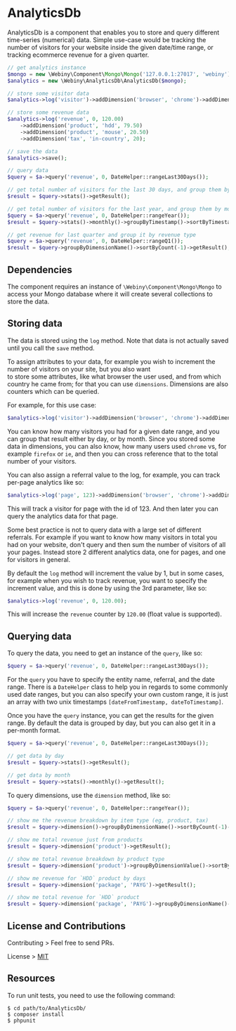AnalyticsDb
=================

AnalyticsDb is a component that enables you to store and query different time-series (numerical) data.
Simple use-case would be tracking the number of visitors for your website inside the given date/time range, or tracking
ecommerce revenue for a given quarter.

```php
// get analytics instance
$mongo = new \Webiny\Component\Mongo\Mongo('127.0.0.1:27017', 'webiny');
$analytics = new \Webiny\AnalyticsDb\AnalyticsDb($mongo);

// store some visitor data
$analytics->log('visitor')->addDimension('browser', 'chrome')->addDimension('country', 'UK');

// store some revenue data
$analytics->log('revenue', 0, 120.00)
    ->addDimension('product', 'hdd', 79.50)
    ->addDimension('product', 'mouse', 20.50)
    ->addDimension('tax', 'in-country', 20);

// save the data
$analytics->save();

// query data
$query = $a->query('revenue', 0, DateHelper::rangeLast30Days());

// get total number of visitors for the last 30 days, and group them by day
$result = $query->stats()->getResult();

// get total number of visitors for the last year, and group them by month
$query = $a->query('revenue', 0, DateHelper::rangeYear());
$result = $query->stats()->monthly()->groupByTimestamp()->sortByTimestamp(1)->getResult();

// get revenue for last quarter and group it by revenue type
$query = $a->query('revenue', 0, DateHelper::rangeQ1());
$result = $query->groupByDimensionName()->sortByCount(-1)->getResult();
```

## Dependencies

The component requires an instance of `\Webiny\Component\Mongo\Mongo` to access your Mongo database where it will create
several collections to store the data.

## Storing data

The data is stored using the `log` method. Note that data is not actually saved until you call the `save` method.

To assign attributes to your data, for example you wish to increment the number of visitors on your site, but you also want  
to store some attributes, like what browser the user used, and from which country he came from; for that you can use `dimensions`.
Dimensions are also counters which can be queried. 

For example, for this use case:
```php
$analytics->log('visitor')->addDimension('browser', 'chrome')->addDimension('country', 'UK');
```
You can know how many visitors you had for a given date range, and you can group that result either by day, or by month.
Since you stored some data in dimensions, you can also know, how many users used `chrome` vs, for example `firefox` or `ie`, 
and then you can cross reference that to the total number of your visitors.
 
You can also assign a referral value to the log, for example, you can track per-page analytics like so:

```php
$analytics->log('page', 123)->addDimension('browser', 'chrome')->addDimension('country', 'UK');
```
This will track a visitor for page with the id of 123. And then later you can query the analytics data for that page.

Some best practice is not to query data with a large set of different referrals. For example if you want to know how many visitors in total
you had on your website, don't query and then sum the number of visitors of all your pages. Instead store 2 different analytics data, one for
pages, and one for visitors in general. 

By default the `log` method will increment the value by 1, but in some cases, for example when you wish to track revenue, 
 you want to specify the increment value, and this is done by using the 3rd parameter, like so:
 
```php
$analytics->log('revenue', 0, 120.00);
```
This will increase the `revenue` counter by `120.00` (float value is supported). 


## Querying data

To query the data, you need to get an instance of the `query`, like so:
```php
$query = $a->query('revenue', 0, DateHelper::rangeLast30Days());
```
For the `query` you have to specify the entity name, referral, and the date range.
There is a `DateHelper` class to help you in regards to some commonly used date ranges, but you can also specify your own custom range, 
it is just an array with two unix timestamps `[dateFromTimestamp, dateToTimestamp]`.

Once you have the `query` instance, you can get the results for the given range. By default the data is grouped by day, but you 
can also get it in a per-month format.

```php
$query = $a->query('revenue', 0, DateHelper::rangeLast30Days());

// get data by day
$result = $query->stats()->getResult();

// get data by month
$result = $query->stats()->monthly()->getResult();
```

To query dimensions, use the `dimension` method, like so:

```php
$query = $a->query('revenue', 0, DateHelper::rangeYear());

// show me the revenue breakdown by item type (eg, product, tax)
$result = $query->dimension()->groupByDimensionName()->sortByCount(-1)->getResult();

// show me total revenue just from products
$result = $query->dimension('product')->getResult();

// show me total revenue breakdown by product type
$result = $query->dimension('product')->groupByDimensionValue()->sortByCount(-1)->getResult();

// show me revenue for `HDD` product by days
$result = $query->dimension('package', 'PAYG')->getResult();

// show me total revenue for `HDD` product
$result = $query->dimension('package', 'PAYG')->groupByDimensionName()->getResult();
```

## License and Contributions

Contributing > Feel free to send PRs.

License > [MIT](LICENSE)

## Resources

To run unit tests, you need to use the following command:
```
$ cd path/to/AnalyticsDb/
$ composer install
$ phpunit
```